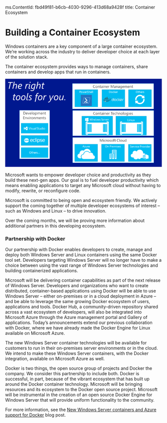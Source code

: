 ﻿ms.ContentId: fbd49f81-b6cb-4030-9296-413d68a9428f
title: Container Ecosystem


# Building a Container Ecosystem #

Windows containers are a key component of a large container ecosystem. We’re working across the industry to deliver developer choice at each layer of the solution stack.

The container ecosystem provides ways to manage containers, share containers and develop apps that run in containers.

![](media/containerEcosystem.png)


Microsoft wants to empower developer choice and productivity as they build these next-gen apps.  Our goal is to fuel developer productivity which means enabling applications to target any Microsoft cloud without having to modify, rewrite, or reconfigure code. 

Microsoft is committed to being open and ecosystem friendly.  We actively support the coming together of multiple developer ecosystems of interest – such as Windows and Linux – to drive innovation. 


Over the coming months, we will be proving more information about additional partners in this developing ecosystem.


### Partnership with Docker ###


Our partnership with Docker enables developers to create, manage and deploy both Windows Server and Linux containers using the same Docker tool set. Developers targeting Windows Server will no longer have to make a choice between using the vast range of Windows Server technologies and building containerized applications.  

Microsoft will be delivering container capabilities as part of the next release of Windows Server. Developers and organizations who want to create distributed, container-based applications using Docker will be able to use Windows Server – either on-premises or in a cloud deployment in Azure – and be able to leverage the same growing Docker ecosystem of users, applications and tools.  Docker Hub, a community-driven repository shared across a vast ecosystem of developers, will also be integrated into Microsoft Azure through the Azure management portal and Gallery of applications. Today’s announcements extend our previous collaboration with Docker, where we have already made the Docker Engine for Linux available on Microsoft Azure.  

The new Windows Server container technologies will be available for customers to run in their on-premises server environments or in the cloud. We intend to make these Windows Server containers, with the Docker integration, available on Microsoft Azure as well. 

Docker is two things, the open source group of projects and Docker the company. We consider this partnership to include both. Docker is successful, in part, because of the vibrant ecosystem that has built up around the Docker container technology. Microsoft will be bringing resources and its ecosystem to the Docker open source project.  Microsoft will be instrumental in the creation of an open source Docker Engine for Windows Server that will provide uniform functionality to the community.  

For more information, see the [New Windows Server containers and Azure support for Docker](http://azure.microsoft.com/blog/2014/10/15/new-windows-server-containers-and-azure-support-for-docker/?WT.mc_id=Blog_ServerCloud_Announce_TTD) blog post.
